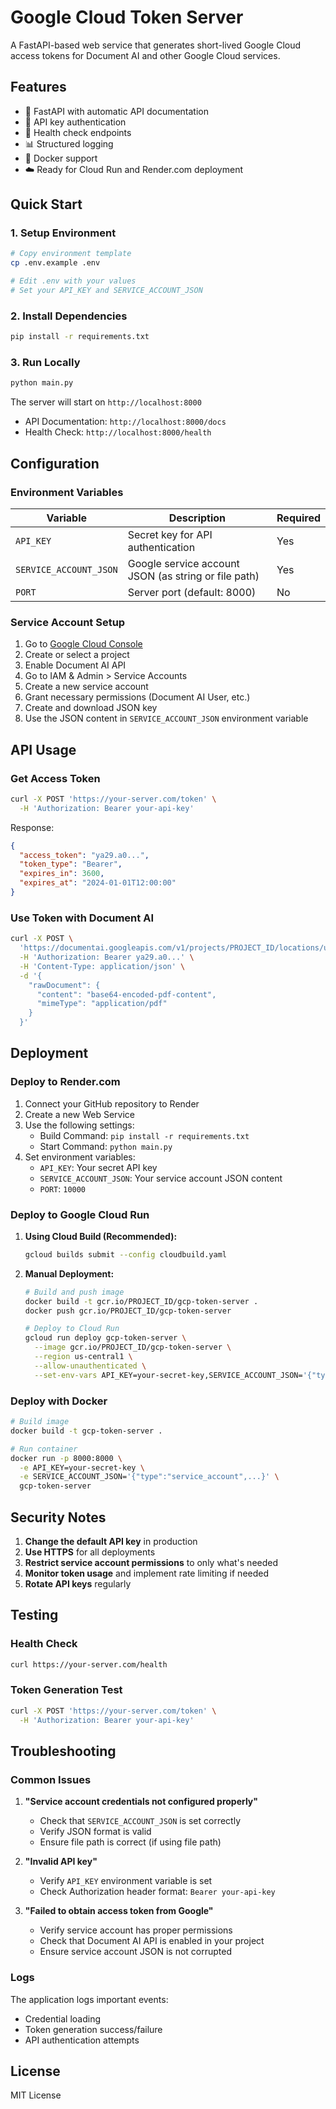 # Google Cloud Token Server

A FastAPI-based web service that generates short-lived Google Cloud access tokens for Document AI and other Google Cloud services.

## Features

- 🚀 FastAPI with automatic API documentation
- 🔐 API key authentication
- 🏥 Health check endpoints
- 📊 Structured logging
- 🐳 Docker support
- ☁️ Ready for Cloud Run and Render.com deployment

## Quick Start

### 1. Setup Environment

```bash
# Copy environment template
cp .env.example .env

# Edit .env with your values
# Set your API_KEY and SERVICE_ACCOUNT_JSON
```

### 2. Install Dependencies

```bash
pip install -r requirements.txt
```

### 3. Run Locally

```bash
python main.py
```

The server will start on `http://localhost:8000`

- API Documentation: `http://localhost:8000/docs`
- Health Check: `http://localhost:8000/health`

## Configuration

### Environment Variables

| Variable | Description | Required |
|----------|-------------|----------|
| `API_KEY` | Secret key for API authentication | Yes |
| `SERVICE_ACCOUNT_JSON` | Google service account JSON (as string or file path) | Yes |
| `PORT` | Server port (default: 8000) | No |

### Service Account Setup

1. Go to [Google Cloud Console](https://console.cloud.google.com/)
2. Create or select a project
3. Enable Document AI API
4. Go to IAM & Admin > Service Accounts
5. Create a new service account
6. Grant necessary permissions (Document AI User, etc.)
7. Create and download JSON key
8. Use the JSON content in `SERVICE_ACCOUNT_JSON` environment variable

## API Usage

### Get Access Token

```bash
curl -X POST 'https://your-server.com/token' \
  -H 'Authorization: Bearer your-api-key'
```

Response:
```json
{
  "access_token": "ya29.a0...",
  "token_type": "Bearer",
  "expires_in": 3600,
  "expires_at": "2024-01-01T12:00:00"
}
```

### Use Token with Document AI

```bash
curl -X POST \
  'https://documentai.googleapis.com/v1/projects/PROJECT_ID/locations/us/processors/PROCESSOR_ID:process' \
  -H 'Authorization: Bearer ya29.a0...' \
  -H 'Content-Type: application/json' \
  -d '{
    "rawDocument": {
      "content": "base64-encoded-pdf-content",
      "mimeType": "application/pdf"
    }
  }'
```

## Deployment

### Deploy to Render.com

1. Connect your GitHub repository to Render
2. Create a new Web Service
3. Use the following settings:
   - Build Command: `pip install -r requirements.txt`
   - Start Command: `python main.py`
4. Set environment variables:
   - `API_KEY`: Your secret API key
   - `SERVICE_ACCOUNT_JSON`: Your service account JSON content
   - `PORT`: `10000`

### Deploy to Google Cloud Run

1. **Using Cloud Build (Recommended):**
   ```bash
   gcloud builds submit --config cloudbuild.yaml
   ```

2. **Manual Deployment:**
   ```bash
   # Build and push image
   docker build -t gcr.io/PROJECT_ID/gcp-token-server .
   docker push gcr.io/PROJECT_ID/gcp-token-server
   
   # Deploy to Cloud Run
   gcloud run deploy gcp-token-server \
     --image gcr.io/PROJECT_ID/gcp-token-server \
     --region us-central1 \
     --allow-unauthenticated \
     --set-env-vars API_KEY=your-secret-key,SERVICE_ACCOUNT_JSON='{"type":"service_account",...}'
   ```

### Deploy with Docker

```bash
# Build image
docker build -t gcp-token-server .

# Run container
docker run -p 8000:8000 \
  -e API_KEY=your-secret-key \
  -e SERVICE_ACCOUNT_JSON='{"type":"service_account",...}' \
  gcp-token-server
```

## Security Notes

1. **Change the default API key** in production
2. **Use HTTPS** for all deployments
3. **Restrict service account permissions** to only what's needed
4. **Monitor token usage** and implement rate limiting if needed
5. **Rotate API keys** regularly

## Testing

### Health Check
```bash
curl https://your-server.com/health
```

### Token Generation Test
```bash
curl -X POST 'https://your-server.com/token' \
  -H 'Authorization: Bearer your-api-key'
```

## Troubleshooting

### Common Issues

1. **"Service account credentials not configured properly"**
   - Check that `SERVICE_ACCOUNT_JSON` is set correctly
   - Verify JSON format is valid
   - Ensure file path is correct (if using file path)

2. **"Invalid API key"**
   - Verify `API_KEY` environment variable is set
   - Check Authorization header format: `Bearer your-api-key`

3. **"Failed to obtain access token from Google"**
   - Verify service account has proper permissions
   - Check that Document AI API is enabled in your project
   - Ensure service account JSON is not corrupted

### Logs

The application logs important events:
- Credential loading
- Token generation success/failure  
- API authentication attempts

## License

MIT License